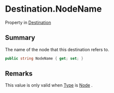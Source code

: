 # Destination.NodeName

Property in [Destination](api/csharp/yarn.compiler.basicblock.destination.md)

## Summary


The name of the node that this destination refers to.


```csharp
public string NodeName { get; set; }
```

## Remarks

This value is only valid when  <a href="yarn.compiler.basicblock.destination.type.md">Type</a>  is
<a href="yarn.compiler.basicblock.destination.destinationtype.node.md">Node</a> .

